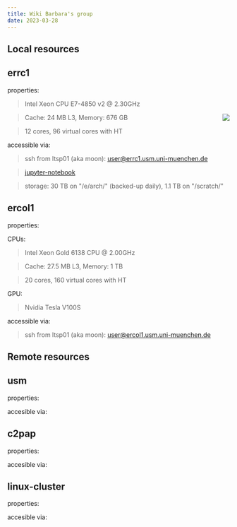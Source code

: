 ```yaml
---
title: Wiki Barbara's group
date: 2023-03-28
---
```


Local resources
---


errc1
---
properties:
  > Intel Xeon CPU E7-4850 v2 @ 2.30GHz
  <img style="float: right;" src="/github-page-test/docs/assets/images/intel-xeon-e7.jpg">
  
  > Cache: 24 MB L3, Memory: 676 GB
   
  > 12 cores, 96 virtual cores with HT

accessible via:
  > ssh from ltsp01 (aka moon): user@errc1.usm.uni-muenchen.de

  > [jupyter-notebook](https://errc1.usm.uni-muenchen.de:9999)

  > storage: 30 TB on "/e/arch/" (backed-up daily), 1.1 TB on "/scratch/"

ercol1
---
properties:

CPUs:
  > Intel Xeon Gold 6138 CPU @ 2.00GHz

  > Cache: 27.5 MB L3, Memory: 1 TB

  > 20 cores, 160 virtual cores with HT

GPU:
  > Nvidia Tesla V100S
 
accessible via:
  > ssh from ltsp01 (aka moon): 
    user@ercol1.usm.uni-muenchen.de


Remote resources
------

usm
---
properties:
   > 

accesible via:
   > 

c2pap
---
properties:
   > 

accesible via:
   > 

linux-cluster
---
properties:
   > 

accesible via:
   > 
